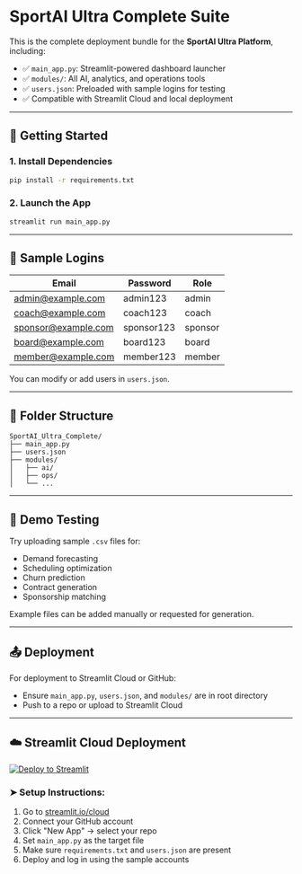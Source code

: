 # SportAI Ultra Complete Suite

This is the complete deployment bundle for the **SportAI Ultra Platform**, including:
- ✅ `main_app.py`: Streamlit-powered dashboard launcher
- ✅ `modules/`: All AI, analytics, and operations tools
- ✅ `users.json`: Preloaded with sample logins for testing
- ✅ Compatible with Streamlit Cloud and local deployment

---

## 🚀 Getting Started

### 1. Install Dependencies
```bash
pip install -r requirements.txt
```

### 2. Launch the App
```bash
streamlit run main_app.py
```

---

## 🔐 Sample Logins

| Email              | Password   | Role        |
|-------------------|------------|-------------|
| admin@example.com | admin123   | admin       |
| coach@example.com | coach123   | coach       |
| sponsor@example.com | sponsor123 | sponsor     |
| board@example.com | board123   | board       |
| member@example.com | member123 | member      |

You can modify or add users in `users.json`.

---

## 📂 Folder Structure

```
SportAI_Ultra_Complete/
├── main_app.py
├── users.json
├── modules/
│   ├── ai/
│   ├── ops/
│   └── ...
```

---

## 🧪 Demo Testing

Try uploading sample `.csv` files for:
- Demand forecasting
- Scheduling optimization
- Churn prediction
- Contract generation
- Sponsorship matching

Example files can be added manually or requested for generation.

---

## 📤 Deployment

For deployment to Streamlit Cloud or GitHub:
- Ensure `main_app.py`, `users.json`, and `modules/` are in root directory
- Push to a repo or upload to Streamlit Cloud


---

## ☁️ Streamlit Cloud Deployment

[![Deploy to Streamlit](https://static.streamlit.io/badges/streamlit_badge_black_white.svg)](https://streamlit.io/)

### ➤ Setup Instructions:

1. Go to [streamlit.io/cloud](https://streamlit.io/cloud)
2. Connect your GitHub account
3. Click "New App" → select your repo
4. Set `main_app.py` as the target file
5. Make sure `requirements.txt` and `users.json` are present
6. Deploy and log in using the sample accounts

